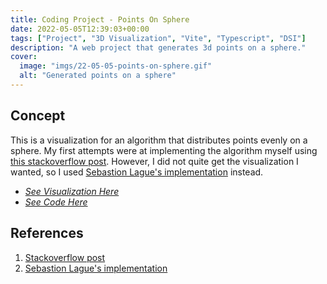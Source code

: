 ```yaml
---
title: Coding Project - Points On Sphere
date: 2022-05-05T12:39:03+00:00
tags: ["Project", "3D Visualization", "Vite", "Typescript", "DSI"]
description: "A web project that generates 3d points on a sphere."
cover:
  image: "imgs/22-05-05-points-on-sphere.gif"
  alt: "Generated points on a sphere"
---
```


## Concept

This is a visualization for an algorithm that distributes points evenly on a sphere. My first attempts were at implementing the algorithm myself using [this stackoverflow post](https://stackoverflow.com/questions/9600801/evenly-distributing-n-points-on-a-sphere/44164075#44164075). However, I did not quite get the visualization I wanted, so I used [Sebastion Lague's implementation](https://gitiub.com/SebLague/Boids/blob/master/Assets/Scripts/BoidHelper.cs) instead.

- _[See Visualization Here](https://xxzbuckxx.github.io/Points-On-Sphere/)_
- _[See Code Here](https://github.com/xxzbuckxx/Points-On-Sphere)_

## References

1. [Stackoverflow post](https://stackoverflow.com/questions/9600801/evenly-distributing-n-points-on-a-sphere/44164075#44164075)
2. [Sebastion Lague's implementation](https://gitiub.com/SebLague/Boids/blob/master/Assets/Scripts/BoidHelper.cs)

